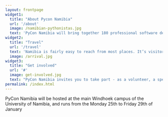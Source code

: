 ```yaml
---
layout: frontpage
widget1:
  title: "About Pycon Namibia"
  url: '/about'
  image: /namibian-pythonistas.jpg
  text: 'PyCon Namibia will bring together 180 professional software developers, scientists, academics and students, from Namibia and around the world.'
widget2:
  title: "Travel"
  url: '/travel'
  text: 'Namibia is fairly easy to reach from most places. It’s visitor-friendly, and international attendees should consider allocating some extra time to explore.'
  image: /arrival.jpg
widget3:
  title: "Get involved"
  url: '#'
  image: get-involved.jpg
  text: "PyCon Namibia invites you to take part - as a volunteer, a speaker, a sponsor or just as an attendee. Join us in Windhoek for the world's newest PyCon."
permalink: /index.html
---
```

PyCon Namibia will be hosted at the main Windhoek campus of the University of Namibia, and runs from the Monday 25th to Friday 29th of January